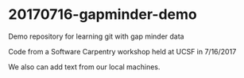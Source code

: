 # 20170716-gapminder-demo
Demo repository for learning git with gap minder data

Code from a Software Carpentry workshop held at UCSF in 7/16/2017

We also can add text from our local machines.


